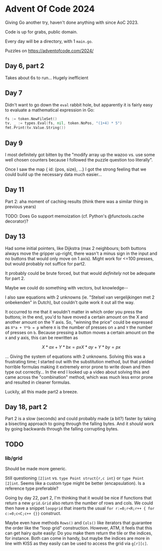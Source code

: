 # Advent Of Code 2024

Giving Go another try, haven't done anything with since AoC 2023.

Code is up for grabs, public domain.

Every day will be a directory, with 1 `main.go`.

Puzzles on https://adventofcode.com/2024/


## Day 6, part 2
Takes about 6s to run... Hugely inefficient

## Day 7
Didn't want to go down the `eval` rabbit hole, but apparently it is fairly easy to evaluate a mathematical expression in Go:

```Go
fs := token.NewFileSet()
tv, _ := types.Eval(fs, nil, token.NoPos, "(1+4) * 5")
fmt.Print(tv.Value.String())
```

## Day 9
I most definitely got bitten by the "modify array up the wazoo vs. use some well chosen counters because I followed the puzzle question too literally".

Once I saw the map { id: {pos, size}, ...} I got the strong feeling that we could build up the necessary data much easier...

## Day 11
Part 2: aha moment of caching results (think there was a similar thing in previous years)

TODO: Does Go support memoization (cf. Python's @functools.cache decorator)?

## Day 13
Had some initial pointers, like Dijkstra (max 2 neighbours; both buttons always move the gripper up-right, there wasn't a minus sign in the input and no buttons that would only move on 1 axis).  Might work for <=100 presses, but would probably not suffice for part2.

It probably could be brute forced, but that would _definitely_ not be adequate for part 2.

Maybe we could do something with vectors, but knowledge--

I also saw equations with 2 unknowns (ie. "Stelsel van vergelijkingen met 2 onbekenden" in Dutch), but couldn't quite work it out all the way.

It occurred to me that it wouldn't matter in which order you press the buttons; in the end, you'd to have moved a certain amount on the X and another amount on the Y axis.
So, "winning the price" could be expressed as `X*a + Y*b = p` where `X` is the number of presses on `a` and `Y` the number of presses on `b`.  Because pressing a button moves a certain amount on the x and y axis, this can be rewritten as

```math
X*ax + Y*bx = px
X*ay + Y*by = px
```

... Giving the system of equations with 2 unknowns.
Solving this was a frustrating time; I started out with the substitution method, but that yielded horrible formulas making it extremely error prone to write down and then type out correctly...
In the end I looked up a video about solving this and came across the "combination" method, which was much less error prone and resulted in cleaner formulas.

Luckily, all this made part2 a breeze.

## Day 18, part 2
Part 2 is a slow (seconds) and could probably made (a bit?) faster by taking a bisecting approach to going through the falling bytes.
And it _should_ work by going backwards through the falling corrupting bytes.

## TODO
### lib/grid
Should be made more generic.

Still questioning `[2]int` vs. `type Point struct{r,c int}` or `type Point [2]int`.
Seems like a custom type might be better (encapsulation).
Is a reference type preferable?

Going by day 22, part 2, I'm thinking that it would be nice if functions that return a new `grid.Grid` also return the number of rows and cols.
We could then have a snippet `loopgrid` that inserts the usual `for r:=0;r<R;r++ { for c:=0;c<C;c++ {}}` construct.

Maybe even have methods `Rows()` and `Cols()` like iterators that guarantee the order like the "loop grid" construction.
However, ATM, it feels that this can get hairy quite easily: Do you make them return the tile or the indices, for instance.  Both can come in handy, but maybe the indices are more in line with KISS as they easily can be used to access the grid via `g[r][c]`.

<!-- vim: set spell: -->
